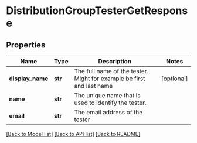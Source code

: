 # DistributionGroupTesterGetResponse

## Properties
Name | Type | Description | Notes
------------ | ------------- | ------------- | -------------
**display_name** | **str** | The full name of the tester. Might for example be first and last name | [optional] 
**name** | **str** | The unique name that is used to identify the tester. | 
**email** | **str** | The email address of the tester | 

[[Back to Model list]](../README.md#documentation-for-models) [[Back to API list]](../README.md#documentation-for-api-endpoints) [[Back to README]](../README.md)

